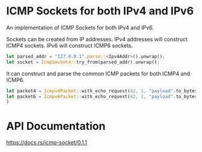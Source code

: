 # ICMP Sockets for both IPv4 and IPv6

An implementation of ICMP Sockets for both IPv4 and IPv6.

Sockets can be created from IP addresses. IPv4 addresses will construct ICMP4 sockets. IPv6 will construct ICMP6 sockets.

```rust
let parsed_addr = "127.0.0.1".parse::<Ipv4Addr>().unwrap();
let socket = IcmpSocket4::try_from(parsed_addr).unwrap();
```

It can construct and parse the common ICMP packets for both ICMP4 and ICMP6.

```rust
let packet4 = Icmpv4Packet::with_echo_request(42, 1, "payload".to_bytes());
let packet6 = Icmpv6Packet::with_echo_request(42, 1, "payload".to_bytes());
)
```

# API Documentation

https://docs.rs/icmp-socket/0.1.1